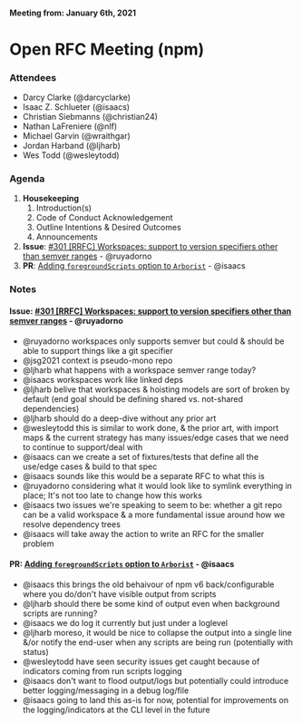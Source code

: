 #### Meeting from: January 6th, 2021

# Open RFC Meeting (npm)

### Attendees
- Darcy Clarke (@darcyclarke)
- Isaac Z. Schlueter (@isaacs)
- Christian Siebmanns (@christian24)
- Nathan LaFreniere (@nlf)
- Michael Garvin (@wraithgar)
- Jordan Harband (@ljharb)
- Wes Todd (@wesleytodd)

### Agenda
1. **Housekeeping**
    1. Introduction(s)
    1. Code of Conduct Acknowledgement
    1. Outline Intentions & Desired Outcomes
    1. Announcements
1. **Issue**: [#301 [RRFC] Workspaces: support to version specifiers other than semver ranges](https://github.com/npm/rfcs/issues/301) - @ruyadorno
1. **PR**: [Adding `foregroundScripts` option to `Arborist`](https://github.com/npm/arborist/pull/198) - @isaacs

### Notes

#### **Issue**: [#301 [RRFC] Workspaces: support to version specifiers other than semver ranges](https://github.com/npm/rfcs/issues/301) - @ruyadorno
  - @ruyadorno workspaces only supports semver but could & should be able to support things like a git specifier
  - @jsg2021 context is pseudo-mono repo
  - @ljharb what happens with a workspace semver range today? 
  - @isaacs workspaces work like linked deps
  - @ljharb belive that workspaces & hoisting models are sort of broken by default (end goal should be defining shared vs. not-shared dependencies)
  - @ljharb should do a deep-dive without any prior art
  - @wesleytodd this is similar to work done, & the prior art, with import maps & the current strategy has many issues/edge cases that we need to continue to support/deal with
  - @isaacs can we create a set of fixtures/tests that define all the use/edge cases & build to that spec
  - @isaacs sounds like this would be a separate RFC to what this is
  - @ruyadorno considering what it would look like to symlink everything in place; It's not too late to change how this works
  - @isaacs two issues we're speaking to seem to be: whether a git repo can be a valid workspace & a more fundamental issue around how we resolve dependency trees 
  - @isaacs will take away the action to write an RFC for the smaller problem 

#### **PR**: [Adding `foregroundScripts` option to `Arborist`](https://github.com/npm/arborist/pull/198) - @isaacs
  - @isaacs this brings the old behaivour of npm v6 back/configurable where you do/don't have visible output from scripts
  - @ljharb should there be some kind of output even when background scripts are running?
  - @isaacs we do log it currently but just under a loglevel
  - @ljharb moreso, it would be nice to collapse the output into a single line &/or notify the end-user when any scripts are being run (potentially with status)
  - @wesleytodd have seen security issues get caught because of indicators coming from run scripts logging
  - @isaacs don't want to flood output/logs but potentially could introduce better logging/messaging in a debug log/file
  - @isaacs going to land this as-is for now, potential for improvements on the logging/indicators at the CLI level in the future
